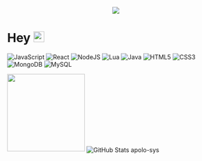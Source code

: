 <p align="center">   
  <img src="https://profile-counter.glitch.me/apolo.sys/count.svg" />  
</p>

# Hey <img src="https://media.giphy.com/media/hvRJCLFzcasrR4ia7z/giphy.gif" width="25px">

![JavaScript](https://img.shields.io/badge/-JavaScript-black?style=flat-square&logo=javascript)
![React](https://img.shields.io/badge/-React-black?style=flat-square&logo=react)
![NodeJS](https://img.shields.io/badge/-Nodejs-black?style=flat-square&logo=Node.js)
![Lua](https://img.shields.io/badge/-Lua-blue?style=flat-square&logo=lua)
![Java](https://img.shields.io/badge/-Java-yellow?style=flat-square&logo=java)
![HTML5](https://img.shields.io/badge/-HTML5-E34F26?style=flat-square&logo=html5&logoColor=white)
![CSS3](https://img.shields.io/badge/-CSS3-1572B6?style=flat-square&logo=css3)
![MongoDB](https://img.shields.io/badge/-MongoDB-black?style=flat-square&logo=mongodb)
![MySQL](https://img.shields.io/badge/-MySQL-black?style=flat-square&logo=mysql)

<p>  
 
<img height="180em" src="https://github-readme-stats.vercel.app/api/top-langs/?username=apolo-sys&exclude_repo=KNN-Image-Classification&show_icons=true&hide_border=true&layout=compact&langs_count=8"/>  
<img align="center" alt="GitHub Stats apolo-sys" src="https://github-readme-streak-stats.herokuapp.com/?user=apolo-sys&%22%20alt=%22apolo-sys%22"/>
</p>

